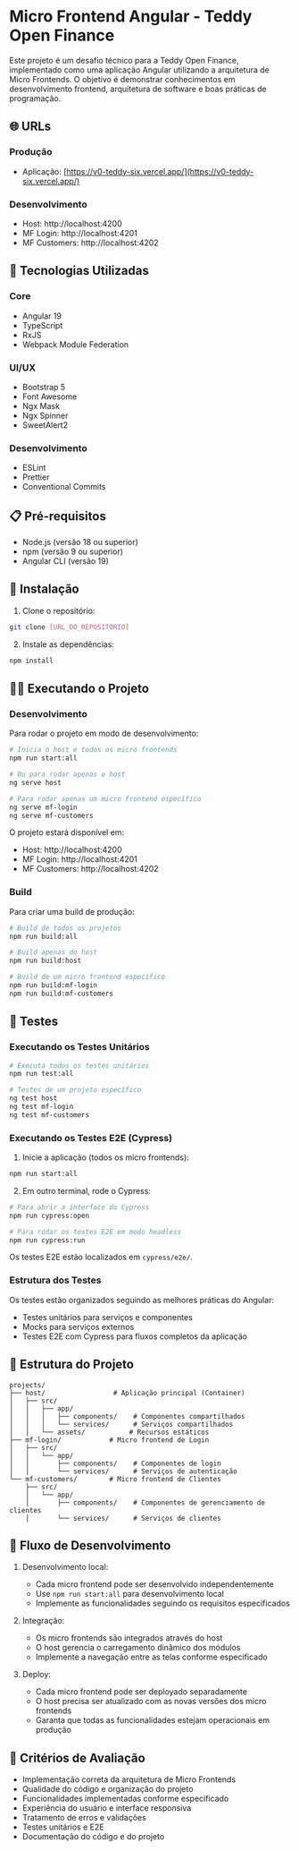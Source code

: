 # Micro Frontend Angular - Teddy Open Finance

Este projeto é um desafio técnico para a Teddy Open Finance, implementado como uma aplicação Angular utilizando a arquitetura de Micro Frontends. O objetivo é demonstrar conhecimentos em desenvolvimento frontend, arquitetura de software e boas práticas de programação.


## 🌐 URLs

### Produção
- Aplicação: [https://v0-teddy-six.vercel.app/](https://v0-teddy-six.vercel.app/)

### Desenvolvimento
- Host: http://localhost:4200
- MF Login: http://localhost:4201
- MF Customers: http://localhost:4202

## 🚀 Tecnologias Utilizadas

### Core
- Angular 19
- TypeScript
- RxJS
- Webpack Module Federation

### UI/UX
- Bootstrap 5
- Font Awesome
- Ngx Mask
- Ngx Spinner
- SweetAlert2

### Desenvolvimento
- ESLint
- Prettier
- Conventional Commits

## 📋 Pré-requisitos

- Node.js (versão 18 ou superior)
- npm (versão 9 ou superior)
- Angular CLI (versão 19)

## 🔧 Instalação

1. Clone o repositório:
```bash
git clone [URL_DO_REPOSITÓRIO]
```

2. Instale as dependências:
```bash
npm install
```

## 🏃‍♂️ Executando o Projeto

### Desenvolvimento

Para rodar o projeto em modo de desenvolvimento:

```bash
# Inicia o host e todos os micro frontends
npm run start:all

# Ou para rodar apenas o host
ng serve host

# Para rodar apenas um micro frontend específico
ng serve mf-login
ng serve mf-customers
```

O projeto estará disponível em:
- Host: http://localhost:4200
- MF Login: http://localhost:4201
- MF Customers: http://localhost:4202

### Build

Para criar uma build de produção:

```bash
# Build de todos os projetos
npm run build:all

# Build apenas do host
npm run build:host

# Build de um micro frontend específico
npm run build:mf-login
npm run build:mf-customers
```

## 🧪 Testes

### Executando os Testes Unitários

```bash
# Executa todos os testes unitários
npm run test:all

# Testes de um projeto específico
ng test host
ng test mf-login
ng test mf-customers
```

### Executando os Testes E2E (Cypress)

1. Inicie a aplicação (todos os micro frontends):
```bash
npm run start:all
```

2. Em outro terminal, rode o Cypress:
```bash
# Para abrir a interface do Cypress
npm run cypress:open

# Para rodar os testes E2E em modo headless
npm run cypress:run
```

Os testes E2E estão localizados em `cypress/e2e/`.

### Estrutura dos Testes

Os testes estão organizados seguindo as melhores práticas do Angular:
- Testes unitários para serviços e componentes
- Mocks para serviços externos
- Testes E2E com Cypress para fluxos completos da aplicação

## 📁 Estrutura do Projeto

```
projects/
├── host/                 # Aplicação principal (Container)
│   ├── src/
│   │   ├── app/
│   │   │   ├── components/    # Componentes compartilhados
│   │   │   └── services/      # Serviços compartilhados
│   │   └── assets/           # Recursos estáticos
├── mf-login/            # Micro frontend de Login
│   ├── src/
│   │   └── app/
│   │       ├── components/    # Componentes de login
│   │       └── services/      # Serviços de autenticação
└── mf-customers/        # Micro frontend de Clientes
    ├── src/
    │   └── app/
    │       ├── components/    # Componentes de gerenciamento de clientes
    │       └── services/      # Serviços de clientes
```

## 🔄 Fluxo de Desenvolvimento

1. Desenvolvimento local:
   - Cada micro frontend pode ser desenvolvido independentemente
   - Use `npm run start:all` para desenvolvimento local
   - Implemente as funcionalidades seguindo os requisitos especificados

2. Integração:
   - Os micro frontends são integrados através do host
   - O host gerencia o carregamento dinâmico dos módulos
   - Implemente a navegação entre as telas conforme especificado

3. Deploy:
   - Cada micro frontend pode ser deployado separadamente
   - O host precisa ser atualizado com as novas versões dos micro frontends
   - Garanta que todas as funcionalidades estejam operacionais em produção

## 🎯 Critérios de Avaliação

- Implementação correta da arquitetura de Micro Frontends
- Qualidade do código e organização do projeto
- Funcionalidades implementadas conforme especificado
- Experiência do usuário e interface responsiva
- Tratamento de erros e validações
- Testes unitários e E2E
- Documentação do código e do projeto





